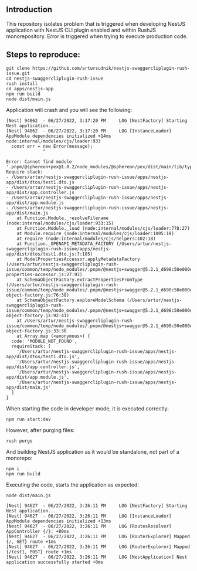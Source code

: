 ## Introduction

This repository isolates problem that is triggered when developing NestJS application with NestJS CLI plugin enabled and
within RushJS monorepository. Error is triggered when trying to execute production code.

## Steps to reproduce:

```shell
git clone https://github.com/artursudnik/nestjs-swaggercliplugin-rush-issue.git
cd nestjs-swaggercliplugin-rush-issue
rush install
cd apps/nestjs-app
npm run build
node dist/main.js
```

Application will crash and you will see the following:

```text
[Nest] 94062  - 06/27/2022, 3:17:20 PM     LOG [NestFactory] Starting Nest application...
[Nest] 94062  - 06/27/2022, 3:17:20 PM     LOG [InstanceLoader] AppModule dependencies initialized +14ms
node:internal/modules/cjs/loader:933
  const err = new Error(message);
              ^

Error: Cannot find module '.pnpm/@sphereon+pex@1.0.2/node_modules/@sphereon/pex/dist/main/lib/types/SSI.types'
Require stack:
- /Users/artur/nestjs-swaggercliplugin-rush-issue/apps/nestjs-app/dist/dtos/test1.dto.js
- /Users/artur/nestjs-swaggercliplugin-rush-issue/apps/nestjs-app/dist/app.controller.js
- /Users/artur/nestjs-swaggercliplugin-rush-issue/apps/nestjs-app/dist/app.module.js
- /Users/artur/nestjs-swaggercliplugin-rush-issue/apps/nestjs-app/dist/main.js
    at Function.Module._resolveFilename (node:internal/modules/cjs/loader:933:15)
    at Function.Module._load (node:internal/modules/cjs/loader:778:27)
    at Module.require (node:internal/modules/cjs/loader:1005:19)
    at require (node:internal/modules/cjs/helpers:102:18)
    at Function._OPENAPI_METADATA_FACTORY (/Users/artur/nestjs-swaggercliplugin-rush-issue/apps/nestjs-app/dist/dtos/test1.dto.js:7:105)
    at ModelPropertiesAccessor.applyMetadataFactory (/Users/artur/nestjs-swaggercliplugin-rush-issue/common/temp/node_modules/.pnpm/@nestjs+swagger@5.2.1_d698c50e080e28585857283d96ea096d/node_modules/@nestjs/swagger/dist/services/model-properties-accessor.js:27:93)
    at SchemaObjectFactory.extractPropertiesFromType (/Users/artur/nestjs-swaggercliplugin-rush-issue/common/temp/node_modules/.pnpm/@nestjs+swagger@5.2.1_d698c50e080e28585857283d96ea096d/node_modules/@nestjs/swagger/dist/services/schema-object-factory.js:76:38)
    at SchemaObjectFactory.exploreModelSchema (/Users/artur/nestjs-swaggercliplugin-rush-issue/common/temp/node_modules/.pnpm/@nestjs+swagger@5.2.1_d698c50e080e28585857283d96ea096d/node_modules/@nestjs/swagger/dist/services/schema-object-factory.js:92:41)
    at /Users/artur/nestjs-swaggercliplugin-rush-issue/common/temp/node_modules/.pnpm/@nestjs+swagger@5.2.1_d698c50e080e28585857283d96ea096d/node_modules/@nestjs/swagger/dist/services/schema-object-factory.js:33:36
    at Array.map (<anonymous>) {
  code: 'MODULE_NOT_FOUND',
  requireStack: [
    '/Users/artur/nestjs-swaggercliplugin-rush-issue/apps/nestjs-app/dist/dtos/test1.dto.js',
    '/Users/artur/nestjs-swaggercliplugin-rush-issue/apps/nestjs-app/dist/app.controller.js',
    '/Users/artur/nestjs-swaggercliplugin-rush-issue/apps/nestjs-app/dist/app.module.js',
    '/Users/artur/nestjs-swaggercliplugin-rush-issue/apps/nestjs-app/dist/main.js'
  ]
}
```

When starting the code in developer mode, it is executed correctly:

```shell
npm run start:dev
```

However, after purging files:

```shell
rush purge
```

And building NestJS application as it would be standalone, not part of a monorepo:

```shell
npm i
npm run build
```

Executing the code, starts the application as expected:
```shell
node dist/main.js
```
```text
[Nest] 94627  - 06/27/2022, 3:26:11 PM     LOG [NestFactory] Starting Nest application...
[Nest] 94627  - 06/27/2022, 3:26:11 PM     LOG [InstanceLoader] AppModule dependencies initialized +13ms
[Nest] 94627  - 06/27/2022, 3:26:11 PM     LOG [RoutesResolver] AppController {/}: +80ms
[Nest] 94627  - 06/27/2022, 3:26:11 PM     LOG [RouterExplorer] Mapped {/, GET} route +1ms
[Nest] 94627  - 06/27/2022, 3:26:11 PM     LOG [RouterExplorer] Mapped {/test1, POST} route +1ms
[Nest] 94627  - 06/27/2022, 3:26:11 PM     LOG [NestApplication] Nest application successfully started +0ms
```
